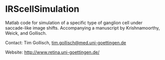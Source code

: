 # IRScellSimulation

Matlab code for simulation of a specific type of ganglion cell under saccade-like image shifts. Accompanying a manuscript by Krishnamoorthy, Weick, and Gollisch.

Contact: Tim Gollisch, tim.gollisch@med.uni-goettingen.de

Website: http://www.retina.uni-goettingen.de/
